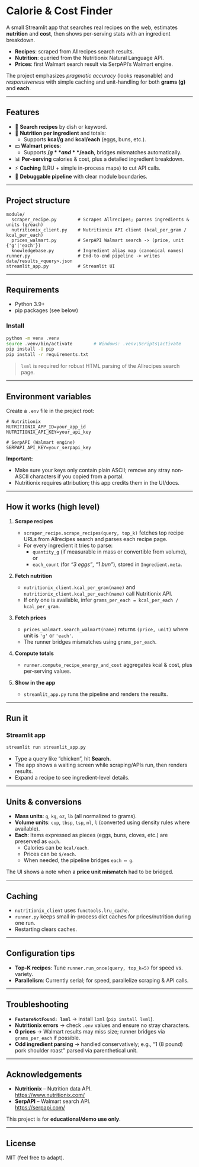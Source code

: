# Calorie & Cost Finder

A small Streamlit app that searches real recipes on the web, estimates **nutrition** and **cost**, then shows per-serving stats with an ingredient breakdown.

- **Recipes**: scraped from Allrecipes search results.  
- **Nutrition**: queried from the Nutritionix Natural Language API.  
- **Prices**: first Walmart search result via SerpAPI’s Walmart engine.  

The project emphasizes *pragmatic accuracy* (looks reasonable) and *responsiveness* with simple caching and unit-handling for both **grams (g)** and **each**.

---

## Features

- 🔎 **Search recipes** by dish or keyword.  
- 🧮 **Nutrition per ingredient** and totals:  
  - Supports **kcal/g** and **kcal/each** (eggs, buns, etc.).  
- 💵 **Walmart prices**:  
  - Supports **$/g** and **$/each**, bridges mismatches automatically.  
- 📊 **Per-serving** calories & cost, plus a detailed ingredient breakdown.  
- ⚡ **Caching** (LRU + simple in-process maps) to cut API calls.  
- 🧰 **Debuggable pipeline** with clear module boundaries.  

---

## Project structure

```
module/
  scraper_recipe.py        # Scrapes Allrecipes; parses ingredients & units (g/each)
  nutritionix_client.py    # Nutritionix API client (kcal_per_gram / kcal_per_each)
  prices_walmart.py        # SerpAPI Walmart search -> (price, unit {'g'|'each'})
  knowledgebase.py         # Ingredient alias map (canonical names)
runner.py                  # End-to-end pipeline -> writes data/results_<query>.json
streamlit_app.py           # Streamlit UI
```

---

## Requirements

- Python 3.9+  
- pip packages (see below)  

### Install

```bash
python -m venv .venv
source .venv/bin/activate        # Windows: .venv\Scripts\activate
pip install -U pip
pip install -r requirements.txt  
```

> `lxml` is required for robust HTML parsing of the Allrecipes search page.

---

## Environment variables

Create a `.env` file in the project root:

```env
# Nutritionix
NUTRITIONIX_APP_ID=your_app_id
NUTRITIONIX_API_KEY=your_api_key

# SerpAPI (Walmart engine)
SERPAPI_API_KEY=your_serpapi_key
```

**Important:**  
- Make sure your keys only contain plain ASCII; remove any stray non-ASCII characters if you copied from a portal.  
- Nutritionix requires attribution; this app credits them in the UI/docs.  

---

## How it works (high level)

1. **Scrape recipes**  
   - `scraper_recipe.scrape_recipes(query, top_k)` fetches top recipe URLs from Allrecipes search and parses each recipe page.  
   - For every ingredient it tries to parse:  
     - `quantity_g` (if measurable in mass or convertible from volume), or  
     - `each_count` (for *“3 eggs”*, *“1 bun”*), stored in `Ingredient.meta`.  

2. **Fetch nutrition**  
   - `nutritionix_client.kcal_per_gram(name)` and `nutritionix_client.kcal_per_each(name)` call Nutritionix API.  
   - If only one is available, infer `grams_per_each = kcal_per_each / kcal_per_gram`.  

3. **Fetch prices**  
   - `prices_walmart.search_walmart(name)` returns `(price, unit)` where unit is `'g'` or `'each'`.  
   - The runner bridges mismatches using `grams_per_each`.  

4. **Compute totals**  
   - `runner.compute_recipe_energy_and_cost` aggregates kcal & cost, plus per-serving values.  

5. **Show in the app**  
   - `streamlit_app.py` runs the pipeline and renders the results.  

---

## Run it

### Streamlit app

```bash
streamlit run streamlit_app.py
```

- Type a query like “chicken”, hit **Search**.  
- The app shows a waiting screen while scraping/APIs run, then renders results.  
- Expand a recipe to see ingredient-level details.  

---

## Units & conversions

- **Mass units**: `g`, `kg`, `oz`, `lb` (all normalized to grams).  
- **Volume units**: `cup`, `tbsp`, `tsp`, `ml`, `l` (converted using density rules where available).  
- **Each**: Items expressed as pieces (eggs, buns, cloves, etc.) are preserved as `each`.  
  - Calories can be `kcal/each`.  
  - Prices can be `$/each`.  
  - When needed, the pipeline bridges `each ↔ g`.  

The UI shows a note when a **price unit mismatch** had to be bridged.  

---

## Caching

- `nutritionix_client` uses `functools.lru_cache`.  
- `runner.py` keeps small in-process dict caches for prices/nutrition during one run.  
- Restarting clears caches.  

---

## Configuration tips

- **Top-K recipes**: Tune `runner.run_once(query, top_k=5)` for speed vs. variety.  
- **Parallelism**: Currently serial; for speed, parallelize scraping & API calls.  

---

## Troubleshooting

- **`FeatureNotFound: lxml`** → install `lxml` (`pip install lxml`).  
- **Nutritionix errors** → check `.env` values and ensure no stray characters.  
- **0 prices** → Walmart results may miss size; runner bridges via `grams_per_each` if possible.  
- **Odd ingredient parsing** → handled conservatively; e.g., “1 (8 pound) pork shoulder roast” parsed via parenthetical unit.  

---

## Acknowledgements

- **Nutritionix** – Nutrition data API.  
  https://www.nutritionix.com/  
- **SerpAPI** – Walmart search API.  
  https://serpapi.com/  

This project is for **educational/demo use only**.  

---

## License

MIT (feel free to adapt).
